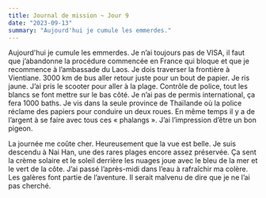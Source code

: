 ```yaml
---
title: Journal de mission ~ Jour 9
date: "2023-09-13"
summary: "Aujourd'hui je cumule les emmerdes."
---
```



Aujourd'hui je cumule les emmerdes. Je n’ai toujours pas de VISA, il faut que j’abandonne la procédure commencée en France qui bloque et que je recommence à l’ambassade du Laos. Je dois traverser la frontière à Vientiane. 3000 km de bus aller retour juste pour un bout de papier. Je ris jaune. 
J’ai pris le scooter pour aller à la plage. Contrôle de police, tout les blancs se font mettre sur le bas côté. Je n’ai pas de permis international, ça fera 1000 baths. Je vis dans la seule province de Thaïlande où la police réclame des papiers pour conduire un deux roues. En même temps il y a de l’argent à se faire avec tous ces « phalangs ». J’ai l’impression d’être un bon pigeon. 

La journée me coûte cher. Heureusement que la vue est belle. Je suis descendu à Nai Han, une des rares plages encore assez préservée. Ça sent la crème solaire et le soleil derrière les nuages joue avec le bleu de la mer et le vert de la côte. J’ai passé l’après-midi dans l’eau à rafraîchir ma colère. Les galères font partie de l’aventure. Il serait malvenu de dire que je ne l’ai pas cherché. 
